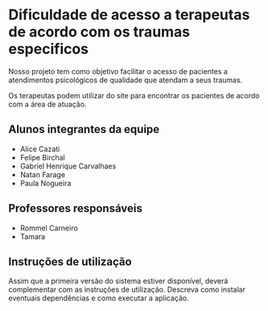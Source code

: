 # Dificuldade de acesso a terapeutas de acordo com os traumas especificos

Nosso projeto tem como objetivo facilitar o acesso de pacientes a atendimentos psicológicos de qualidade que atendam a seus traumas.

Os terapeutas podem utilizar do site para encontrar os pacientes de acordo com a área de atuação.

## Alunos integrantes da equipe

* Alice Cazati
* Felipe Birchal
* Gabriel Henrique Carvalhaes
* Natan Farage
* Paula Nogueira

## Professores responsáveis

* Rommel Carneiro
* Tamara 

## Instruções de utilização

Assim que a primeira versão do sistema estiver disponível, deverá complementar com as instruções de utilização. Descreva como instalar eventuais dependências e como executar a aplicação.
